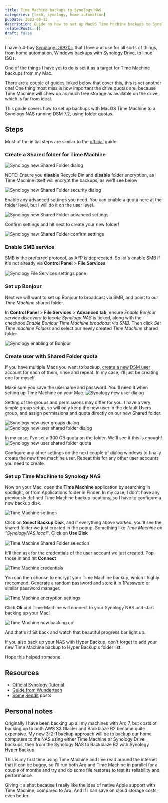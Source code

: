 ```yaml
---
title: Time Machine backups to Synology NAS
categories: [tech, synology, home-automation]
pubDate: 2023-08-12
description: Guide on how to set up MacOS Time Machine backups to Synology NAS
relatedPosts: []
draft: false
---
```


I have a 4-bay [Synology DS920+][ds920] that I love and use for all sorts of
things, from home automation, Windows backups with Synology Drive, to linux
ISOs.

One of the things I have yet to do is set it as a target for Time Machine
backups from my Mac.

There are a couple of guides linked below that cover this, this is yet another
one! One thing most miss is how important the drive quotas are, because Time
Machine will chew up as much free storage as available on the drive, which is
far from ideal.

This guide covers how to set up backups with MacOS Time Machine to a Synology
NAS running DSM 7.2, using folder quotas.

## Steps

Most of the initial steps are similar to the [official] guide.

### Create a Shared folder for Time Machine

![Synology new Shared Folder dialog](assets/syno-new-shared-folder.png)

NOTE: Ensure you **disable** Recycle Bin and **disable** folder encryption, as
Time Machine itself will encrypt the backups, as we'll see below

![Synology new Shared Folder security dialog](assets/syno-new-shared-folder-security.png)

Enable any advanced settings you need. You can enable a quota here at the folder level, but I will do it on the user level.

![Synology new Shared Folder advanced settings](assets/syno-new-shared-folder-advanced.png)

Confirm settings and hit next to create your new folder!

![Synology new Shared Folder confirm settings](assets/syno-new-shared-folder-confirm.png)

### Enable SMB service

SMB is the preferred protocol, as [AFP is deprecated][afp]. So
let's enable SMB if it's not already via **Control Panel** > **File Services**

![Synology File Services settings pane](assets/syno-smb.png)

### Set up Bonjour

Next we will want to set up Bonjour to broadcast via SMB, and point to our *Time
Machine* shared folder.

In **Control Panel** > **File Services** > **Advanced tab**, ensure *Enable
Bonjour service discovery to locate Synology NAS* is ticked, along with the
checkbox *Enable Bonjour Time Machine broadcast via SMB*. Then click *Set Time
machine Folders* and select our newly created *Time Machine* shared folder

![Synology enabling of Bonjour](assets/syno-bonjour.png)

### Create user with Shared Folder quota

If you have multiple Macs you want to backup, [create a new DSM
user][create-user] account for each of them, rinse and repeat. In my case, I'll
just be creating one for myself.

Make sure you save the username and password. You'll need it when setting up
Time Machine on your Mac.
![Synology new user dialog](assets/syno-new-user.png)

Setting of the groups and permissions may differ for you. I have a very simple
group setup, so will only keep the new user in the default Users group, and assign
permissions and quota directly on our new Shared folder.

![Synology new user groups dialog](assets/syno-new-user-groups.png)
![Synology new user shared folder dialog](assets/syno-new-user-shared-permissions.png)

In my case, I've set a 300 GB quota on the folder. We'll see if this is enough!
![Synology new user shared folder quota](assets/syno-new-user-quota.png)

Configure any other settings on the next couple of dialog windows to finally
create the new time machine user. Repeat this for any other user accounts you need to create.

### Set up Time Machine to Synology NAS

Now on your Mac, open the **Time Machine** application by searching in spotlight, or from Applications folder in Finder. In my case, I don't have any previously defined Time Machine backup locations, so I have to configure a new backup disk.

![Time Machine settings](assets/time-machine-settings.png)

Click on **Select Backup Disk**, and if everything above worked, you'll see the
shared folder we just created in the popup. Something like *Time Machine on
"SynologyNAS.local"*. Click on **Use Disk**

![Time Machine Shared Folder selection](assets/time-machine-folder-select.png)

It'll then ask for the credentials of the user account we just created. Pop those
in and hit **Connect**

![Time Machine credentials](assets/time-machine-credentials.png)

You can then choose to encrypt your Time Machine backup, which I highly reccomend. 
Generate a random password and store it in 1Password or similar password manager.

![Time Machine encryption settings](assets/time-machine-encryption.png)

Click **Ok** and Time Machine will connect to your Synology NAS and start backing
up your Mac!

![Time Machine now backing up!](assets/time-machine-backing-up.png)

And that's it! Sit back and watch that beautiful progress bar light up.

If you also back up your NAS with Hyper Backup, don't forget to add your new
Time Machine backup to Hyper Backup's folder list.

Hope this helped someone!

## Resources

- [Official Synology Tutorial][official]
- [Guide from Wundertech][wundertech]
- [Some][reddit-1] [Reddit][reddit-2] posts

## Personal notes

Originally I have been backing up all my machines with Arq 7, but costs of
backing up to both AWS S3 Glacier and Backblaze B2 became quite expensive. My
new 3-2-1 backup approach will be to backup our home computers to the NAS using
either Time Machine or Synology Drive backups, then from the Synology NAS to
Backblaze B2 with Synology Hyper Backup.

This is my first time using Time Machine and I've read around the internet that
it can be buggy, so I'll run both Arq and Time Machine in parallel for a couple
of months and try and do some file restores to test its reliability and
performance.

Giving it a shot because I really like the idea of native Apple support with
Time Machine, compared to Arq. And if I can save on cloud storage costs, even
better.

[official]: https://kb.synology.com/en-my/DSM/tutorial/How_to_back_up_files_from_Mac_to_Synology_NAS_with_Time_Machine
[wundertech]: https://www.wundertech.net/how-to-backup-to-a-synology-nas-with-time-machine/
[reddit-1]: https://www.reddit.com/r/synology/comments/t0manx/time_machine_backup_on_synology_nas/
[reddit-2]: https://www.reddit.com/r/synology/comments/13rs974/macos_time_machine_experience_with_synology/
[afp]: https://www.macworld.com/article/234926/using-afp-to-share-a-mac-drive-its-time-to-change.html
[create-user]: https://kb.synology.com/en-my/DSM/help/DSM/AdminCenter/file_user_create?version=7
[ds920]: https://nascompares.com/2020/05/21/synology-ds920-nas-drive-hardware-review/
